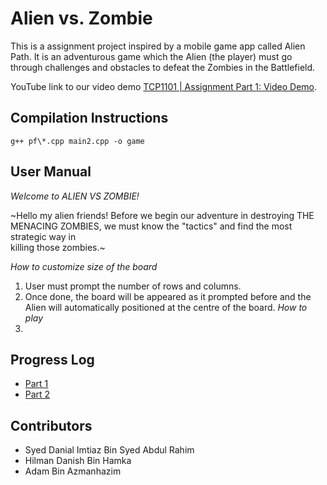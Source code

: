 # Alien vs. Zombie

This is a assignment project inspired by a mobile game app called Alien Path. It is an adventurous game which the Alien (the player)
must go through challenges and obstacles to defeat the Zombies in the Battlefield.

YouTube link to our video demo [TCP1101 | Assignment Part 1: Video Demo](https://youtu.be/rTWrMOoeHlA).

## Compilation Instructions

```
g++ pf\*.cpp main2.cpp -o game
```

## User Manual
*Welcome to ALIEN VS ZOMBIE!*

~Hello my alien friends! Before we begin our adventure in destroying THE MENACING ZOMBIES, we must know the "tactics" and find the most strategic way in\
killing those zombies.~

*How to customize size of the board*
1. User must prompt the number of rows and columns.
2. Once done, the board will be appeared as it prompted before and the Alien will automatically
   positioned at the centre of the board.
*How to play*
1. 
   
## Progress Log

- [Part 1](PART1.md)
- [Part 2](PART2.md)

## Contributors

- Syed Danial Imtiaz Bin Syed Abdul Rahim
- Hilman Danish Bin Hamka
- Adam Bin Azmanhazim

